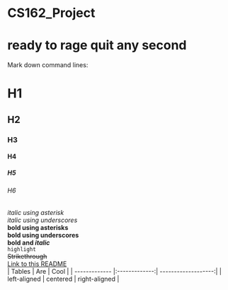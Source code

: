 # CS162_Project
# ready to rage quit any second 
Mark down command lines: 
# H1
## H2
### H3
#### H4
##### H5
###### H6
*italic using  asterisk*  
_italic using underscores_  
**bold using asterisks**  
__bold using underscores__  
**bold and _italic_**  
`highlight`  
~~Strikethrough~~  
[Link to this README](https://github.com/spookyfiish/CS162_Project/edit/master/README.md)  
| Tables        | Are           | Cool                |
| ------------- |:-------------:| -------------------:|
| left-aligned  | centered      | right-aligned       |
